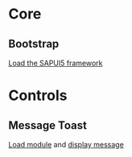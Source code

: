# Core

## Bootstrap
[Load the SAPUI5 framework](src/sapui5-walkthrough/webapp/index.html#L7-L17)

# Controls

## Message Toast
[Load module](src/sapui5-walkthrough/webapp/controller/HelloPanel.controller.js#L3) and [display message](src/sapui5-walkthrough/webapp/controller/HelloPanel.controller.js#L16)